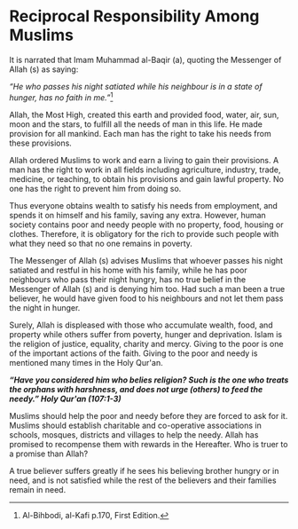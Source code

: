 Reciprocal Responsibility Among Muslims
=======================================

It is narrated that Imam Muhammad al-Baqir (a), quoting the Messenger of
Allah (s) as saying:

*“He who passes his night satiated while his neighbour is in a state of
hunger, has no faith in me.”*[^1]

Allah, the Most High, created this earth and provided food, water, air,
sun, moon and the stars, to fulfill all the needs of man in this life.
He made provision for all mankind. Each man has the right to take his
needs from these provisions.

Allah ordered Muslims to work and earn a living to gain their
provisions. A man has the right to work in all fields including
agriculture, industry, trade, medicine, or teaching, to obtain his
provisions and gain lawful property. No one has the right to prevent him
from doing so.

Thus everyone obtains wealth to satisfy his needs from employment, and
spends it on himself and his family, saving any extra. However, human
society contains poor and needy people with no property, food, housing
or clothes. Therefore, it is obligatory for the rich to provide such
people with what they need so that no one remains in poverty.

The Messenger of Allah (s) advises Muslims that whoever passes his night
satiated and restful in his home with his family, while he has poor
neighbours who pass their night hungry, has no true belief in the
Messenger of Allah (s) and is denying him too. Had such a man been a
true believer, he would have given food to his neighbours and not let
them pass the night in hunger.

Surely, Allah is displeased with those who accumulate wealth, food, and
property while others suffer from poverty, hunger and deprivation. Islam
is the religion of justice, equality, charity and mercy. Giving to the
poor is one of the important actions of the faith. Giving to the poor
and needy is mentioned many times in the Holy Qur'an.

***“Have you considered him who belies religion? Such is the one who
treats the orphans with harshness, and does not urge (others) to feed
the needy.” Holy Qur'an (107:1-3)***

Muslims should help the poor and needy before they are forced to ask for
it. Muslims should establish charitable and co-operative associations in
schools, mosques, districts and villages to help the needy. Allah has
promised to recompense them with rewards in the Hereafter. Who is truer
to a promise than Allah?

A true believer suffers greatly if he sees his believing brother hungry
or in need, and is not satisfied while the rest of the believers and
their families remain in need.

[^1]: Al-Bihbodi, al-Kafi p.170, First Edition.


